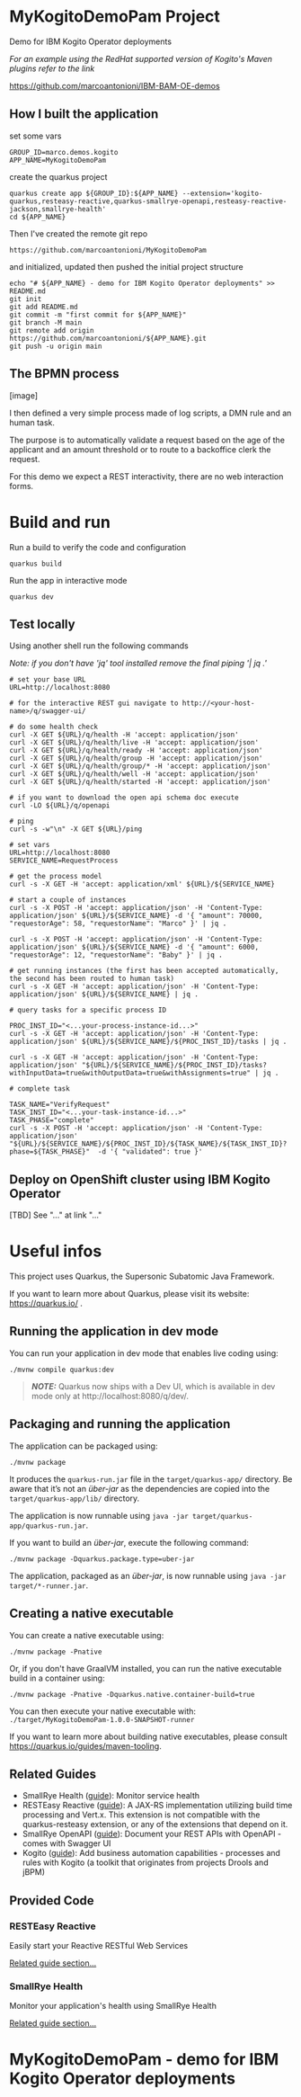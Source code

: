 # MyKogitoDemoPam Project

Demo for IBM Kogito Operator deployments


<i>For an example using the RedHat supported version of Kogito's Maven plugins refer to the link</i>

https://github.com/marcoantonioni/IBM-BAM-OE-demos

## How I built the application

set some vars
```
GROUP_ID=marco.demos.kogito
APP_NAME=MyKogitoDemoPam
```

create the quarkus project
```
quarkus create app ${GROUP_ID}:${APP_NAME} --extension='kogito-quarkus,resteasy-reactive,quarkus-smallrye-openapi,resteasy-reactive-jackson,smallrye-health'
cd ${APP_NAME}
```

Then I've created the remote git repo 
```
https://github.com/marcoantonioni/MyKogitoDemoPam
```

and initialized, updated then pushed the initial project structure

```
echo "# ${APP_NAME} - demo for IBM Kogito Operator deployments" >> README.md
git init
git add README.md
git commit -m "first commit for ${APP_NAME}"
git branch -M main
git remote add origin https://github.com/marcoantonioni/${APP_NAME}.git
git push -u origin main
```

## The BPMN process

[image]

I then defined a very simple process made of log scripts, a DMN rule and an human task.

The purpose is to automatically validate a request based on the age of the applicant and an amount threshold or to route to a backoffice clerk the request.

For this demo we expect a REST interactivity, there are no web interaction forms.

# Build and run

Run a build to verify the code and configuration

```
quarkus build
```

Run the app in interactive mode

```
quarkus dev
```

## Test locally

Using another shell run the following commands

<i>Note: if you don't have 'jq' tool installed remove the final piping '| jq .'</i>

```
# set your base URL
URL=http://localhost:8080

# for the interactive REST gui navigate to http://<your-host-name>/q/swagger-ui/

# do some health check
curl -X GET ${URL}/q/health -H 'accept: application/json'
curl -X GET ${URL}/q/health/live -H 'accept: application/json'
curl -X GET ${URL}/q/health/ready -H 'accept: application/json'
curl -X GET ${URL}/q/health/group -H 'accept: application/json'
curl -X GET ${URL}/q/health/group/* -H 'accept: application/json'
curl -X GET ${URL}/q/health/well -H 'accept: application/json'
curl -X GET ${URL}/q/health/started -H 'accept: application/json'

# if you want to download the open api schema doc execute
curl -LO ${URL}/q/openapi

# ping
curl -s -w"\n" -X GET ${URL}/ping

# set vars
URL=http://localhost:8080
SERVICE_NAME=RequestProcess

# get the process model
curl -s -X GET -H 'accept: application/xml' ${URL}/${SERVICE_NAME}

# start a couple of instances
curl -s -X POST -H 'accept: application/json' -H 'Content-Type: application/json' ${URL}/${SERVICE_NAME} -d '{ "amount": 70000, "requestorAge": 58, "requestorName": "Marco" }' | jq .

curl -s -X POST -H 'accept: application/json' -H 'Content-Type: application/json' ${URL}/${SERVICE_NAME} -d '{ "amount": 6000, "requestorAge": 12, "requestorName": "Baby" }' | jq .

# get running instances (the first has been accepted automatically, the second has been routed to human task)
curl -s -X GET -H 'accept: application/json' -H 'Content-Type: application/json' ${URL}/${SERVICE_NAME} | jq .

# query tasks for a specific process ID

PROC_INST_ID="<...your-process-instance-id...>"
curl -s -X GET -H 'accept: application/json' -H 'Content-Type: application/json' ${URL}/${SERVICE_NAME}/${PROC_INST_ID}/tasks | jq .

curl -s -X GET -H 'accept: application/json' -H 'Content-Type: application/json' "${URL}/${SERVICE_NAME}/${PROC_INST_ID}/tasks?withInputData=true&withOutputData=true&withAssignments=true" | jq .

# complete task

TASK_NAME="VerifyRequest"
TASK_INST_ID="<...your-task-instance-id...>"
TASK_PHASE="complete"
curl -s -X POST -H 'accept: application/json' -H 'Content-Type: application/json' "${URL}/${SERVICE_NAME}/${PROC_INST_ID}/${TASK_NAME}/${TASK_INST_ID}?phase=${TASK_PHASE}"  -d '{ "validated": true }'

```

## Deploy on OpenShift cluster using IBM Kogito Operator

[TBD] See "..." at link "..."


# Useful infos

This project uses Quarkus, the Supersonic Subatomic Java Framework.

If you want to learn more about Quarkus, please visit its website: https://quarkus.io/ .

## Running the application in dev mode

You can run your application in dev mode that enables live coding using:
```shell script
./mvnw compile quarkus:dev
```

> **_NOTE:_**  Quarkus now ships with a Dev UI, which is available in dev mode only at http://localhost:8080/q/dev/.

## Packaging and running the application

The application can be packaged using:
```shell script
./mvnw package
```
It produces the `quarkus-run.jar` file in the `target/quarkus-app/` directory.
Be aware that it’s not an _über-jar_ as the dependencies are copied into the `target/quarkus-app/lib/` directory.

The application is now runnable using `java -jar target/quarkus-app/quarkus-run.jar`.

If you want to build an _über-jar_, execute the following command:
```shell script
./mvnw package -Dquarkus.package.type=uber-jar
```

The application, packaged as an _über-jar_, is now runnable using `java -jar target/*-runner.jar`.

## Creating a native executable

You can create a native executable using: 
```shell script
./mvnw package -Pnative
```

Or, if you don't have GraalVM installed, you can run the native executable build in a container using: 
```shell script
./mvnw package -Pnative -Dquarkus.native.container-build=true
```

You can then execute your native executable with: `./target/MyKogitoDemoPam-1.0.0-SNAPSHOT-runner`

If you want to learn more about building native executables, please consult https://quarkus.io/guides/maven-tooling.

## Related Guides

- SmallRye Health ([guide](https://quarkus.io/guides/microprofile-health)): Monitor service health
- RESTEasy Reactive ([guide](https://quarkus.io/guides/resteasy-reactive)): A JAX-RS implementation utilizing build time processing and Vert.x. This extension is not compatible with the quarkus-resteasy extension, or any of the extensions that depend on it.
- SmallRye OpenAPI ([guide](https://quarkus.io/guides/openapi-swaggerui)): Document your REST APIs with OpenAPI - comes with Swagger UI
- Kogito ([guide](https://quarkus.io/guides/kogito)): Add business automation capabilities - processes and rules with Kogito (a toolkit that originates from projects Drools and jBPM)

## Provided Code

### RESTEasy Reactive

Easily start your Reactive RESTful Web Services

[Related guide section...](https://quarkus.io/guides/getting-started-reactive#reactive-jax-rs-resources)

### SmallRye Health

Monitor your application's health using SmallRye Health

[Related guide section...](https://quarkus.io/guides/smallrye-health)
# MyKogitoDemoPam - demo for IBM Kogito Operator deployments
